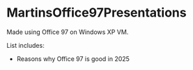 # MartinsOffice97Presentations
Made using Office 97 on Windows XP VM.

List includes:
* Reasons why Office 97 is good in 2025
